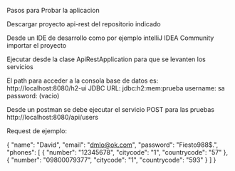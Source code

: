Pasos para Probar la aplicacion

Descargar proyecto api-rest del repositorio indicado

Desde un IDE de desarrollo como por ejemplo intelliJ IDEA Community importar el proyecto

Ejecutar desde la clase ApiRestApplication para que se levanten los servicios

El path para acceder a la consola  base de datos es:  http://localhost:8080/h2-ui
JDBC URL: jdbc:h2:mem:prueba
username: sa
password: (vacio)

Desde un postman se debe ejecutar el servicio POST para las pruebas
http://localhost:8080/api/users

Request de ejemplo:

{
    "name": "David",
    "email": "dmlo@ok.com",
    "password": "Fiesto988$.",
    "phones": [
        {
            "number": "12345678",
            "citycode": "1",
            "countrycode": "57"
        },
         {
            "number": "09800079377",
            "citycode": "1",
            "countrycode": "593"
        }
    ]
}

